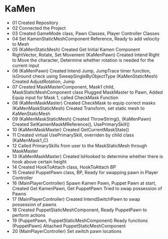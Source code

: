 # KaMen

* 01 Created Repository
* 02 Connected the Project
* 03 Created GameMode class, Pawn Classes, Player Controller Classes
* 04 Set KamenStaticMeshComponent Reference, Ready to add velocity to Mesh
* 05 (KaMenStaticMesh) Created Get Initial Kamen Component RightVector, Rotate, Set Movement 
        (KaMenPawn) Created Intend Right to Move the character, Determine whether rotation is needed for the current input
* 06 (KaMenPawn) Created Intend Jump, JumpTrace timer function, IsGround check using SweepSingleByObjectType
        (KaMenStaticMesh) Created AdjustRotation, Jump
* 07 Created MaskMasterComponent, Mask1 child, MaskStaticMeshComponent class
        Plugged MaskMaster to Pawn,
        Added Equip input for Mask 1, called CheckMask Function 
* 08 (KaMenMaskMaster) Created CheckMask to equip correct masks
        (KaMenMaskStaticMesh) Created Transform, set static mesh to KaMenStaticMesh
* 09 (KaMenMaskStaticMesh) Created ThrowString(),
        (KaMenPawn) Created SetKamenMaskMReference(), UsePrimarySkill()
* 10 (KaMenMaskMaster) Created GetCurrentMaskState()
* 11 Created virtual UsePrimarySkill, overriden by child class (KaMenMask1_C)
* 12 Called PrimarySkills from user to the MaskStaticMesh through MaskMaster
* 13 (KaMenMaskMaster) Created IsHooked to determine whether there is hook above certain height
* 14 Created HookToAttach class, HookToAttach BP
* 15 Created PuppetPawn class, BP, Ready for swapping pawn in Player Controller
* 16 (MainPlayerController) Spawn Kamen Pawn, Puppet Pawn at start,
        Created Get KamenPawn, Get PuppetPawn
        Tried to swap possession of Pawns
* 17 (MainPlayerController) Created IntendSwitchPawn to swap possession of pawns 
* 18 Created PuppetStaticMeshComponent, Ready PuppetPawn to perform actions
* 19 (PuppetPawn, PuppetStaticMeshComponent) Ready functions
        (PuppetPawn) Attached PuppetStaticMeshComponent
* 20 (MainPlayerController) Set switch pawn locations
